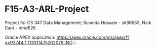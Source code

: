 # F15-A3-ARL-Project
Project for CS 347 Data Management; Susmita Hossain - sh36553, Nick Dant - nmd626

Oracle APEX application: https://apex.oracle.com/pls/apex/f?p=93744:1:113311475202079::NO:::

